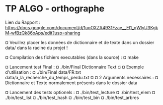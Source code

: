 # TP ALGO - orthographe

Lien du Rapport :
https://docs.google.com/document/d/1uqOXZA4931Fzae__El1_qWlyU3KgkM-wfBzQk86oAps/edit?usp=sharing


¤ Veuillez placer les données de dictionnaire et de texte dans un dossier data/ dans la racine du projet !

¤ Compilation des fichiers executables (dans la source) :
¤ make


¤ Lancement test Final :
¤ ./bin/Final Dictionnaire Text
¤
¤ Exemple d'utilisation :
¤ ./bin/Final data/FR.txt data/a_la_recherche_du_temps_perdu.txt
¤
¤ 2 Arguments necessaires :
¤ Dictionnaire et Texte normalement présents dans le dossier data

¤ Lancement des tests optionels :
¤ ./bin/test_lecture
¤ ./bin/test_elem
¤ ./bin/test_list
¤ ./bin/test_hash
¤ ./bin/test_bin
¤ ./bin/test_arbres
